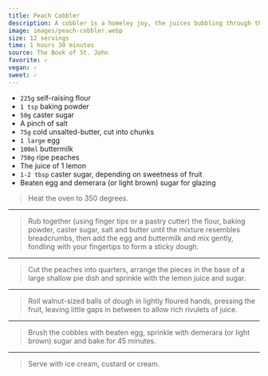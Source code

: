 ```yaml
---
title: Peach Cobbler
description: A cobbler is a homeley joy, the juices bubbling through the cobbles... Apple and blackberry or apple and raspberry make wonderful alternatives. 
image: images/peach-cobbler.webp
size: 12 servings
time: 1 hours 30 minutes
source: The Book of St. John
favorite: ✓
vegan: ✓
sweet: ✓
---
```


* `225g` self-raising flour
* `1 tsp` baking powder
* `50g` caster sugar
* A pinch of salt
* `75g` cold unsalted-butter, cut into chunks
* `1 large` egg
* `100ml` buttermilk
* `750g` ripe peaches
* The juice of 1 lemon
* `1-2 tbsp` caster sugar, depending on sweetness of fruit
* Beaten egg and demerara (or light brown) sugar for glazing

> Heat the oven to 350 degrees.

---

> Rub together (using finger tips or a pastry cutter) the flour, baking powder, caster sugar, salt and butter until the mixture resembles breadcrumbs, then add the egg and buttermilk and mix gently, fondling with your fingertips to form a sticky dough.

---

> Cut the peaches into quarters, arrange the pieces in the base of a large shallow pie dish and sprinkle with the lemon juice and sugar.

---

> Roll walnut-sized balls of dough in lightly floured hands, pressing the fruit, leaving little gaps in between to allow rich rivulets of juice.

---

> Brush the cobbles with beaten egg, sprinkle with demerara (or light brown) sugar and bake for 45 minutes.

---

> Serve with ice cream, custard or cream.